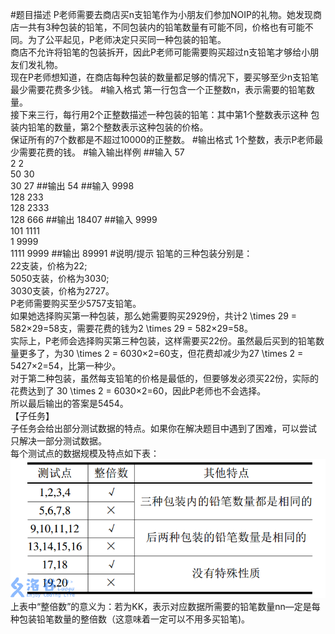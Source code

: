 #题目描述
P老师需要去商店买n支铅笔作为小朋友们参加NOIP的礼物。她发现商店一共有3种包装的铅笔，不同包装内的铅笔数量有可能不同，价格也有可能不同。为了公平起见，P老师决定只买同一种包装的铅笔。\
商店不允许将铅笔的包装拆开，因此P老师可能需要购买超过n支铅笔才够给小朋 友们发礼物。\
现在P老师想知道，在商店每种包装的数量都足够的情况下，要买够至少n支铅笔最少需要花费多少钱。
#输入格式
第一行包含一个正整数n，表示需要的铅笔数量。\
接下来三行，每行用2个正整数描述一种包装的铅笔：其中第1个整数表示这种 包装内铅笔的数量，第2个整数表示这种包装的价格。\
保证所有的7个数都是不超过10000的正整数。
#输出格式
1个整数，表示P老师最少需要花费的钱。
#输入输出样例
##输入
57\
2 2\
50 30\
30 27
##输出
54
##输入
9998\
128 233\
128 2333\
128 666
##输出
18407
##输入
9999\
101 1111\
1 9999\
1111 9999
##输出
89991
#说明/提示
铅笔的三种包装分别是：\
22支装，价格为22;\
5050支装，价格为3030;\
3030支装，价格为2727。\
P老师需要购买至少5757支铅笔。\
如果她选择购买第一种包装，那么她需要购买2929份，共计2 \times 29 = 582×29=58支，需要花费的钱为2 \times 29 = 582×29=58。\
实际上，P老师会选择购买第三种包装，这样需要买22份。虽然最后买到的铅笔数 量更多了，为30 \times 2 = 6030×2=60支，但花费却减少为27 \times 2 = 5427×2=54，比第一种少。\
对于第二种包装，虽然每支铅笔的价格是最低的，但要够发必须买22份，实际的花费达到了 30 \times 2 = 6030×2=60，因此P老师也不会选择。\
所以最后输出的答案是5454。\
【子任务】\
子任务会给出部分测试数据的特点。如果你在解决题目中遇到了困难，可以尝试 只解决一部分测试数据。\
每个测试点的数据规模及特点如下表：\
![image](3449.png)
上表中“整倍数”的意义为：若为KK，表示对应数据所需要的铅笔数量nn—定是每种包装铅笔数量的整倍数（这意味着一定可以不用多买铅笔)。